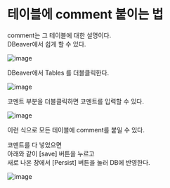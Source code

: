 # 테이블에 comment 붙이는 법

comment는 그 테이블에 대한 설명이다.  
DBeaver에서 쉽게 할 수 있다. 

![image](https://github.com/profkim2000/reskill2024/assets/162937223/e4ae9e40-3e09-47c2-af93-b655ddf1fc29)

DBeaver에서 Tables 를 더블클릭한다.

![image](https://github.com/profkim2000/reskill2024/assets/162937223/dc76d484-e9f2-495f-9c23-0fade12cfed9)

코멘트 부분을 더블클릭하면 코멘트를 입력할 수 있다.

![image](https://github.com/profkim2000/reskill2024/assets/162937223/f9269a51-810c-4f29-a69d-cef12ecdf6f5)

이런 식으로 모든 테이블에 comment를 붙일 수 있다. 

코멘트를 다 넣었으면  
아래와 같이 [save] 버튼을 누르고  
새로 나온 창에서 [Persist] 버튼을 눌러 DB에 반영한다.

![image](https://github.com/profkim2000/reskill2024/assets/162937223/41167e0d-c14b-4341-b53f-f53bc142a2a2)

